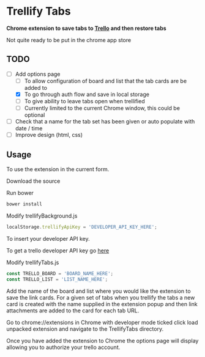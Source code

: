 # Trellify Tabs

**Chrome extension to save tabs to [Trello](https://trello.com) and then restore tabs**

Not quite ready to be put in the chrome app store

## TODO
- [ ] Add options page
  - [ ] To allow configuration of board and list that the tab cards are be added to
  - [x] To go through auth flow and save in local storage
  - [ ] To give ability to leave tabs open when trellified
  - [ ] Currently limited to the current Chrome window, this could be optional
- [ ] Check that a name for the tab set has been given or auto populate with date / time
- [ ] Improve design (html, css)

## Usage

To use the extension in the current form.

Download the source

Run bower
```bash
bower install
```

Modify trellifyBackground.js

```javascript
localStorage.trellifyApiKey = 'DEVELOPER_API_KEY_HERE';
```

To insert your developer API key.

To get a trello developer API key go [here](https://trello.com/app-key)

Modify trellifyTabs.js

```javascript
const TRELLO_BOARD = 'BOARD_NAME_HERE';
const TRELLO_LIST = 'LIST_NAME_HERE';
```

Add the name of the board and list where you would like the extension to save the link cards.
For a given set of tabs when you trellify the tabs a new card is created with the name supplied in the extension popup and then link attachments are added to the card for each tab URL.

Go to chrome://extensions in Chrome with developer mode ticked click load unpacked extension and navigate to the TrellifyTabs directory.

Once you have added the extension to Chrome the options page will display allowing you to authorize your trello account.
